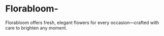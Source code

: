 # Florabloom-
Florabloom offers fresh, elegant flowers for every occasion—crafted with care to brighten any moment.
